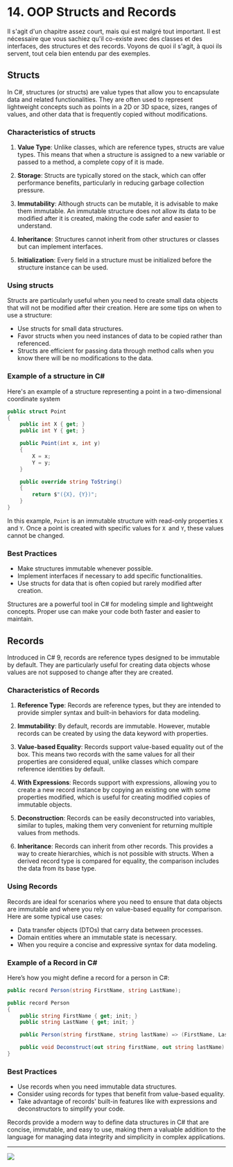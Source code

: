 # 14. OOP Structs and Records
Il s'agit d'un chapitre assez court, mais qui est malgré tout important. Il est nécessaire que vous sachiez qu'il co-existe avec des classes et des interfaces, des structures et des records. Voyons de quoi il s'agit, à quoi ils servent, tout cela bien entendu par des exemples.

## Structs
In C#, structures (or structs) are value types that allow you to encapsulate data and related functionalities. They are often used to represent lightweight concepts such as points in a 2D or 3D space, sizes, ranges of values, and other data that is frequently copied without modifications.

### Characteristics of structs
1. **Value Type**: Unlike classes, which are reference types, structs are value types. This means that when a structure is assigned to a new variable or passed to a method, a complete copy of it is made.

2. **Storage**: Structs are typically stored on the stack, which can offer performance benefits, particularly in reducing garbage collection pressure.

3. **Immutability**: Although structs can be mutable, it is advisable to make them immutable. An immutable structure does not allow its data to be modified after it is created, making the code safer and easier to understand.

4. **Inheritance**: Structures cannot inherit from other structures or classes but can implement interfaces.

5. **Initialization**: Every field in a structure must be initialized before the structure instance can be used.

### Using structs
Structs are particularly useful when you need to create small data objects that will not be modified after their creation. Here are some tips on when to use a structure:

- Use structs for small data structures.
- Favor structs when you need instances of data to be copied rather than referenced.
- Structs are efficient for passing data through method calls when you know there will be no modifications to the data.

### Example of a structure in C#

Here's an example of a structure representing a point in a two-dimensional coordinate system

```csharp
public struct Point
{
    public int X { get; }
    public int Y { get; }

    public Point(int x, int y)
    {
        X = x;
        Y = y;
    }

    public override string ToString()
    {
        return $"({X}, {Y})";
    }
}
```

In this example, `Point` is an immutable structure with read-only properties `X` and `Y`. Once a point is created with specific values for `X `and `Y`, these values cannot be changed.

### Best Practices
- Make structures immutable whenever possible.
- Implement interfaces if necessary to add specific functionalities.
- Use structs for data that is often copied but rarely modified after creation.

Structures are a powerful tool in C# for modeling simple and lightweight concepts. Proper use can make your code both faster and easier to maintain.

## Records
Introduced in C# 9, records are reference types designed to be immutable by default. They are particularly useful for creating data objects whose values are not supposed to change after they are created.

### Characteristics of Records

1. **Reference Type**: Records are reference types, but they are intended to provide simpler syntax and built-in behaviors for data modeling.

2. **Immutability**: By default, records are immutable. However, mutable records can be created by using the data keyword with properties.

3. **Value-based Equality**: Records support value-based equality out of the box. This means two records with the same values for all their properties are considered equal, unlike classes which compare reference identities by default.

4. **With Expressions**: Records support with expressions, allowing you to create a new record instance by copying an existing one with some properties modified, which is useful for creating modified copies of immutable objects.

5. **Deconstruction**: Records can be easily deconstructed into variables, similar to tuples, making them very convenient for returning multiple values from methods.

6. **Inheritance**: Records can inherit from other records. This provides a way to create hierarchies, which is not possible with structs. When a derived record type is compared for equality, the comparison includes the data from its base type.

### Using Records
Records are ideal for scenarios where you need to ensure that data objects are immutable and where you rely on value-based equality for comparison. Here are some typical use cases:

- Data transfer objects (DTOs) that carry data between processes.
- Domain entities where an immutable state is necessary.
- When you require a concise and expressive syntax for data modeling.

### Example of a Record in C#
Here’s how you might define a record for a person in C#:

```csharp
public record Person(string FirstName, string LastName);

public record Person
{
    public string FirstName { get; init; }
    public string LastName { get; init; }

    public Person(string firstName, string lastName) => (FirstName, LastName) = (firstName, lastName);

    public void Deconstruct(out string firstName, out string lastName) => (firstName, lastName) = (FirstName, LastName);
}
```

### Best Practices

- Use records when you need immutable data structures.
- Consider using records for types that benefit from value-based equality.
- Take advantage of records' built-in features like with expressions and deconstructors to simplify your code.

Records provide a modern way to define data structures in C# that are concise, immutable, and easy to use, making them a valuable addition to the language for managing data integrity and simplicity in complex applications.

--- 

![](https://media3.giphy.com/media/v1.Y2lkPTc5MGI3NjExM2pjajhiZHF0OXRybHVuNGp5ODVjdTQ5Z2locTRvdmEyaWxsa2QyZSZlcD12MV9pbnRlcm5hbF9naWZfYnlfaWQmY3Q9Zw/Jam5tvnwAcBA4ZrbSO/giphy.gif)